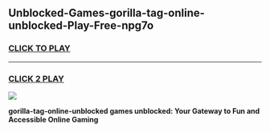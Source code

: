 
## Unblocked-Games-gorilla-tag-online-unblocked-Play-Free-npg7o
<h3>
<a href="https://premium76.site?title=gorilla-tag-online-unblocked&ref=21A">CLICK TO PLAY</a></h3>
<hr>

<h3>
<a href="https://premium76.site?title=gorilla-tag-online-unblocked&ref=21A">CLICK 2 PLAY</a>
  
</h3>

<a href="https://premium76.site?title=gorilla-tag-online-unblocked&ref=21A"><img src="https://clearcache.store/games.png"></a>


**gorilla-tag-online-unblocked games unblocked: Your Gateway to Fun and Accessible Online Gaming**
